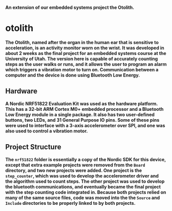 <b>An extension of our embedded systems project the Otolith.<b>

otolith
========

The Otolith, named after the organ in the human ear that is sensitive to acceleration, is an activity monitor worn on the wrist. It was developed in about 2 weeks as the final project for an embedded systems course at the University of Utah. The version here is capable of accurately counting steps as the user walks or runs, and it allows the user to program an alarm which triggers a vibration motor to turn on. Communication between a computer and the device is done using Bluetooth Low Energy.

## Hardware
A Nordic NRF51822 Evaluation Kit was used as the hardware platform. This has a 32-bit ARM Cortex M0+ embedded processor and a Bluetooth Low Energy module in a single package. It also has two user-defined buttons, two LEDs, and 31 General Purpose IO pins. Some of these pins were used to interface with a 3-axis accelerometer over SPI, and one was also used to control a vibration motor.

## Project Structure
The `nrf51822` folder is essentially a copy of the Nordic SDK for this device, except that extra example projects were removed from the `Board` directory, and two new projects were added. One project is the `step_counter`, which was used to develop the accelerometer driver and the algorithm used to count steps. The other project was used to develop the bluetooth communications, and eventually became the final project with the step counting code integrated in. Because both projects relied on many of the same source files, code was moved into the the `Source` and `Include` directories to be properly linked to by both projects.
